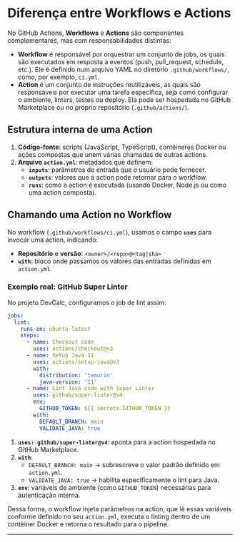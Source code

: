 # Diferença entre Workflows e Actions

No GitHub Actions, **Workflows** e **Actions** são componentes complementares, mas com responsabilidades distintas:

- **Workflow** é responsável por orquestrar um conjunto de jobs, os quais são executados em resposta a eventos (push, pull_request, schedule, etc.). Ele é definido num arquivo YAML no diretório `.github/workflows/`, como, por exemplo, `ci.yml`.
- **Action** é um conjunto de instruções reutilizáveis, as quais são responsáveis por executar uma tarefa específica, seja como configurar o ambiente, linters, testes ou deploy. Ela pode ser hospedada no GitHub Marketplace ou no próprio repositório (`.github/actions/`).

## Estrutura interna de uma Action

1. **Código-fonte**: scripts (JavaScript, TypeScript), contêineres Docker ou ações compostas que unem várias chamadas de outras actions.
2. **Arquivo `action.yml`**: metadados que definem:
    - **`inputs`**: parâmetros de entrada que o usuário pode fornecer.
    - **`outputs`**: valores que a action pode retornar para o workflow.
    - **`runs`**: como a action é executada (usando Docker, Node.js ou como uma action composta).

## Chamando uma Action no Workflow

No workflow (`.github/workflows/ci.yml`), usamos o campo **`uses`** para invocar uma action, indicando:

- **Repositório** e **versão**: `<owner>/<repo>@<tag|sha>`
- **`with`**: bloco onde passamos os valores das entradas definidas em `action.yml`.

### Exemplo real: GitHub Super Linter

No projeto DevCalc, configuramos o job de lint assim:

```yaml
jobs:
  lint:
    runs-on: ubuntu-latest
    steps:
      - name: Checkout code
        uses: actions/checkout@v3
      - name: Setup Java 11
        uses: actions/setup-java@v3
        with:
          distribution: 'temurin'
          java-version: '11'
      - name: Lint Java code with Super Linter
        uses: github/super-linter@v4
        env:
          GITHUB_TOKEN: ${{ secrets.GITHUB_TOKEN }}
        with:
          DEFAULT_BRANCH: main
          VALIDATE_JAVA: true
```

1. **`uses: github/super-linter@v4`**: aponta para a action hospedada no GitHub Marketplace.
2. **`with`**:
    - `DEFAULT_BRANCH: main` → sobrescreve o valor padrão definido em `action.yml`.
    - `VALIDATE_JAVA: true` → habilita especificamente o lint para Java.
3. **`env`**: variáveis de ambiente (como `GITHUB_TOKEN`) necessárias para autenticação interna.

Dessa forma, o workflow injeta parâmetros na action, que lê essas variáveis conforme definido no seu `action.yml`, executa o linting dentro de um contêiner Docker e retorna o resultado para o pipeline.

---
